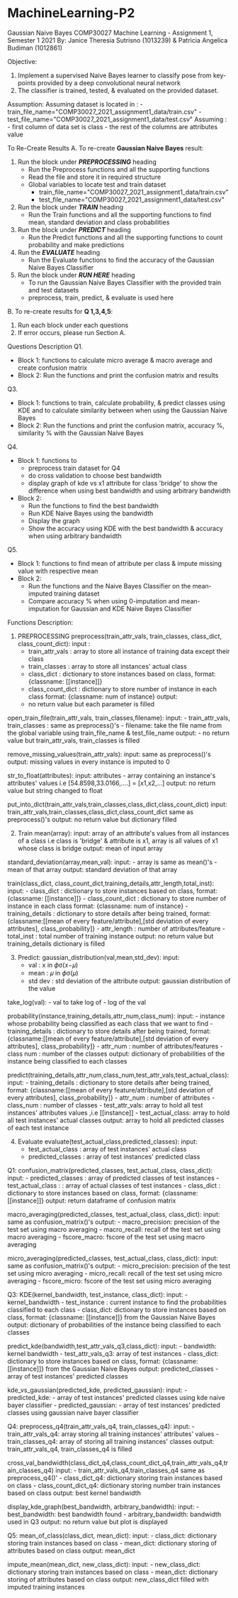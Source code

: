# MachineLearning-P2
Gaussian Naive Bayes
COMP30027 Machine Learning - Assignment 1, Semester 1 2021
By: Janice Theresia Sutrisno (1013239) & Patricia Angelica Budiman (1012861)

Objective: 
1. Implement a supervised Naive Bayes learner to classify pose from key- points provided by a deep convolutional neural network
2. The classifier is trained, tested, & evaluated on the provided dataset. 

Assumption:
Assuming dataset is located in : 
    - train_file_name="COMP30027_2021_assignment1_data/train.csv"
    - test_file_name="COMP30027_2021_assignment1_data/test.csv"
Assuming :
    - first column of data set is class
    - the rest of the columns are attributes value 
  
To Re-Create Results 
A. To re-create **Gaussian Naive Bayes** result:
1. Run the block under ***PREPROCESSING*** heading
    - Run the Preprocess functions and all the supporting functions
    - Read the file and store it in required structure
    - Global variables to locate test and train dataset
        - train_file_name="COMP30027_2021_assignment1_data/train.csv"
        - test_file_name="COMP30027_2021_assignment1_data/test.csv"
2. Run the block under ***TRAIN*** heading
    - Run the Train functions and all the supporting functions to find mean, standard deviation and class probabilities
3. Run the block under ***PREDICT*** heading
    - Run the Predict functions and all the supporting functions to count probability and make predictions
4. Run the ***EVALUATE*** heading
    - Run the Evaluate functions to find the accuracy of the Gaussian Naive Bayes Classifier
5. Run the block under ***RUN HERE*** heading
    - To run the Gaussian Naive Bayes Classifier with the provided train and test datasets
    - preprocess,  train, predict, & evaluate is used here

B. To re-create results for **Q 1,3,4,5**:
1. Run each block under each questions
2. If error occurs, please run Section A.

Questions Description
Q1. 
* Block 1: functions to calculate micro average & macro average and create confusion matrix
* Block 2: Run the functions and print the confusion matrix and results

Q3. 
* Block 1: functions to train, calculate probability, & predict classes using KDE and to calculate similarity between when using the Gaussian Naive Bayes
* Block 2: Run the functions and print the confusion matrix, accuracy %, similarity % with the Gaussian Naive Bayes 

Q4.
* Block 1: functions to 
  * preprocess train dataset for Q4 
  * do cross validation to choose best bandwidth
  * display graph of kde vs x1 attribute for class 'bridge' to show the difference when using best bandwidth and using arbitrary bandwidth
* Block 2: 
  * Run the functions to find the best bandwidth 
  * Run KDE Naive Bayes using the bandwidth
  * Display the graph
  * Show the accuracy using KDE with the best bandwidth & accuracy when using arbitrary bandwidth
        
Q5.
  * Block 1: functions to find mean of attribute per class & impute missing value with respective mean
  * Block 2: 
    * Run the functions and the Naive Bayes Classifier on the mean-imputed training dataset
    * Compare accuracy % when using 0-imputation and mean-imputation for Gaussian and KDE Naive Bayes Classifier

Functions Description:
1. PREPROCESSING
preprocess(train_attr_vals, train_classes, class_dict, class_count_dict):
input : 
    - train_attr_vals : array to store all instance of training data except their class
    - train_classes : array to store all instances' actual class
    - class_dict : dictionary to store instances based on class, format: {classname: [[instance]]}
    - class_count_dict : dictionary to store number of instance in each class format: {classname: num of instance}
output:
    - no return value but each parameter is filled

open_train_file(train_attr_vals, train_classes,filename):
input: 
    - train_attr_vals, train_classes : same as preprocess()'s
    - filename: take the file name from the global variable using train_file_name & test_file_name
output:
    - no return value but train_attr_vals, train_classes is filled

remove_missing_values(train_attr_vals):
input: same as preprocess()'s
output: missing values in every instance is imputed to 0

str_to_float(attributes):
input: attributes - array containing an instance's attributes' values i.e [54.8598,33.0166,....] = [x1,x2,...]
output: no return value but string changed to float

put_into_dict(train_attr_vals,train_classes,class_dict,class_count_dict)
input: train_attr_vals,train_classes,class_dict,class_count_dict same as preprocess()'s
output: no return value but dictionary filled 

2. Train
mean(array):
input: array of an attribute's values from all instances of a class i.e class is 'bridge' & attribute is x1, array is all values of x1 whose class is bridge
output: mean of input array

standard_deviation(array,mean_val):
input: 
    - array is same as mean()'s
    - mean of that array
output: standard deviation of that array

train(class_dict, class_count_dict,training_details,attr_length,total_inst):
input:
    - class_dict : dictionary to store instances based on class, format: {classname: [[instance]]}
    - class_count_dict : dictionary to store number of instance in each class format: {classname: num of instance}
    - training_details : dictionary to store details after being trained, format: {classname:[[mean of every feature/attribute],[std deviation of every attributes], class_probability]}
    - attr_length : number of attributes/feature
    - total_inst : total number of training instance
output: no return value but training_details dictionary is filled

3. Predict:
gaussian_distribution(val,mean,std_dev):
input: 
    - val : x in 𝜙σ(𝑥−𝜇)
    - mean : 𝜇 in 𝜙σ(𝜇)
    - std dev : std deviation of the attribute
output: gaussian distribution of the value

take_log(val):
    - val to take log of
    - log of the val

probability(instance,training_details,attr_num,class_num):
input:
    - instance whose probability being classified as each class that we want to find
    - training_details : dictionary to store details after being trained, format: {classname:[[mean of every feature/attribute],[std deviation of every attributes], class_probability]}
    - attr_num : number of attributes/features
    - class num : number of the classes
output: dictionary of probabilities of the instance being classified to each classes 

predict(training_details,attr_num,class_num,test_attr_vals,test_actual_class):
input:
    - training_details : dictionary to store details after being trained, format: {classname:[[mean of every feature/attribute],[std deviation of every attributes], class_probability]}
    - attr_num : number of attributes
    - class_num : number of classes
    - test_attr_vals: array to hold all test instances' attributes values ,i.e [[instance]]
    - test_actual_class: array to hold all test instances' actual classes
output: array to hold all predicted classes of each test instance

4. Evaluate
evaluate(test_actual_class,predicted_classes): 
input:   
    -  test_actual_class : array of test instances' actual class
    -  predicted_classes : array of test instances' predicted class


Q1:
confusion_matrix(predicted_classes, test_actual_class, class_dict):
input: 
    - predicted_classes : array of predicted classes of test instances
    - test_actual_class : : array of actual classes of test instances
    - class_dict : dictionary to store instances based on class, format: {classname: [[instance]]}
output: return dataframe of confusion matrix

macro_averaging(predicted_classes, test_actual_class, class_dict):
input: same as confusion_matrix()'s
output: 
    - macro_precision: precision of the test set using macro averaging
    - macro_recall: recall of the test set using macro averaging
    - fscore_macro: fscore of the test set using macro averaging

micro_averaging(predicted_classes, test_actual_class, class_dict):
input: same as confusion_matrix()'s
output: 
    - micro_precision: precision of the test set using micro averaging
    - micro_recall: recall of the test set using micro averaging
    - fscore_micro: fscore of the test set using micro averaging

Q3:
KDE(kernel_bandwidth, test_instance, class_dict):
input: 
    - kernel_bandwidth
    - test_instance : current instance to find the probabilities classified to each class
    - class_dict: dictionary to store instances based on class, format: {classname: [[instance]]} from the Gaussian Naive Bayes
output: dictionary of probabilities of the instance being classified to each classes 

predict_kde(bandwidth,test_attr_vals_q3,class_dict):
input: 
    - bandwidth: kernel bandwidth
    - test_attr_vals_q3: array of test instances
    - class_dict: dictionary to store instances based on class, format: {classname: [[instance]]} from the Gaussian Naive Bayes
output: predicted_classes - array of test instances' predicted classes

kde_vs_gaussian(predicted_kde, predicted_gaussian):
input:
    - predicted_kde: - array of test instances' predicted classes using kde naive bayer classifier
    - predicted_gaussian: - array of test instances' predicted classes using gaussian naive bayer classifier

Q4:
preprocess_q4(train_attr_vals_q4, train_classes_q4):
input:
    - train_attr_vals_q4: array storing all training instances' attributes' values
    - train_classes_q4: array of storing all training instances' classes
output: train_attr_vals_q4, train_classes_q4 is filled

cross_val_bandwidth(class_dict_q4,class_count_dict_q4,train_attr_vals_q4,train_classes_q4)
input:
    - train_attr_vals_q4,train_classes_q4 same as preprocess_q4()'
    - class_dict_q4: dictionary storing train instances based on class 
    - class_count_dict_q4: dictionary storing number train instances based on class 
output: best kernel bandwidth

display_kde_graph(best_bandwidth, arbitrary_bandwidth):
input:
    - best_bandwidth: best bandwidth found
    - arbitrary_bandwidth: bandwidth used in Q3
output: no return value but plot is displayed

Q5:
mean_of_class(class_dict, mean_dict):
input:
    - class_dict: dictionary storing train instances based on class 
    - mean_dict: dictionary storing of attributes based on class
output: mean_dict

impute_mean(mean_dict, new_class_dict):
input:
    - new_class_dict: dictionary storing train instances based on class 
    - mean_dict: dictionary storing of attributes based on class
output: new_class_dict filled with imputed training instances


